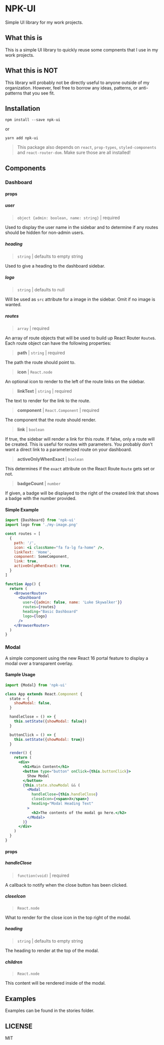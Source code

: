 # NPK-UI

Simple UI library for my work projects.

## What this is

This is a simple UI library to quickly reuse some compnents that I use in my work projects.

## What this is NOT

This library will probably not be directly useful to anyone outside of my organization. However, feel free to borrow any ideas, patterns, or anti-patterns that you see fit.

## Installation

```
npm install --save npk-ui
```

or

```
yarn add npk-ui
```

> This package also depends on `react`, `prop-types`, `styled-components` and `react-router-dom`. Make sure those are all installed!

## Components

### Dashboard

#### props

##### user

> `object {admin: boolean, name: string}` | required

Used to display the user name in the sidebar and to determine if any routes should be hidden for non-admin users.

##### heading

> `string` | defaults to empty string

Used to give a heading to the dashboard sidebar.

##### logo

> `string` | defaults to null

Will be used as `src` attribute for a image in the sidebar. Omit if no image is wanted.

##### routes

> `array` | required

An array of route objects that will be used to build up React Router `Route`s. Each route object can have the following properties:

> **path** | `string` | required

The path the route should point to.

> **icon** | `React.node` 

An optional icon to render to the left of the route links on the sidebar.

> **linkText** | `string` | required

The text to render for the link to the route.

> **component** | `React.Component` | required

The component that the route should render.

> **link** | `boolean`

If true, the sidebar will render a link for this route. If false, only a route will be created. This is useful for routes with parameters. You probably don't want a direct link
to a parameterized route on your dashboard.

> **activeOnlyWhenExact** | `boolean`

This determines if the `exact` attribute on the React Route `Route` gets set or not.

> **badgeCount** | `number`

If given, a badge will be displayed to the right of the created link that shows a badge with the number provided.

#### Simple Example

```jsx
import {Dashboard} from 'npk-ui'
import logo from './my-image.png'

const routes = [
  {
    path: '/', 
    icon: <i className="fa fa-lg fa-home" />, 
    linkText: 'Home', 
    component: SomeComponent,
    link: true,
    activeOnlyWhenExact: true,
  }
]

function App() {
  return (
    <BrowserRouter>
      <Dashboard
        user={{admin: false, name: 'Luke Skywalker'}}
        routes={routes}
        heading="Basic Dashboard"
        logo={logo}
      />
    </BrowserRouter>
  )
}
```

### Modal

A simple component using the new React 16 portal feature to display a modal over a transparent overlay. 

#### Sample Usage

```jsx
import {Modal} from 'npk-ui'

class App extends React.Component {
  state = {
    showModal: false,
  }

  handleClose = () => {
    this.setState({showModal: false})
  }

  buttonClick = () => {
    this.setState({showModal: true})
  }

  render() {
    return (
      <div>
        <h1>Main Content</h1>
        <button type="button" onClick={this.buttonClick}>
          Show Modal
        </button>
        {this.state.showModal && (
          <Modal
            handleClose={this.handleClose}
            closeIcon={<span>X</span>}
            heading="Modal Heading Text"
          >
            <h2>The contents of the modal go here.</h2>
          </Modal>
        )}
      </div>
    )
  }
}
```

#### props

##### handleClose

> `function(void)` | required

A callback to notify when the close button has been clicked.

##### closeIcon

> `React.node`

What to render for the close icon in the top right of the modal.

##### heading

> `string` | defaults to empty string

The heading to render at the top of the modal.

##### children

> `React.node`

This content will be rendered inside of the modal.

## Examples

Examples can be found in the stories folder.

## LICENSE

MIT